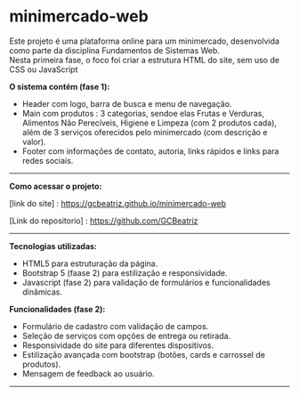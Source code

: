 # minimercado-web

Este projeto é uma plataforma online para um minimercado, desenvolvida como parte da disciplina Fundamentos de Sistemas Web.  
Nesta primeira fase, o foco foi criar a estrutura HTML do site, sem uso de CSS ou JavaScript

__O sistema contém (fase 1):__ 
- Header com logo, barra de busca e menu de navegação.  
- Main com produtos : 3 categorias, sendoe elas Frutas e Verduras, Alimentos Não Perecíveis, Higiene e Limpeza (com 2 produtos cada), além de 3 serviços oferecidos pelo minimercado (com descrição e valor).  
- Footer com informações de contato, autoria, links rápidos e links para redes sociais.

___

__Como acessar o projeto:__

[link do site] : https://gcbeatriz.github.io/minimercado-web

[Link do repositorio] : https://github.com/GCBeatriz

___

__Tecnologias utilizadas:__

- HTML5 para estruturação da página.
- Bootstrap 5 (faase 2) para estilização e responsividade.
- Javascript (fase 2) para validação de formulários e funcionalidades dinâmicas.

__Funcionalidades (fase 2):__

- Formulário de cadastro com validação de campos.
- Seleção de serviços com opções de entrega ou retirada.
- Responsividade do site para diferentes dispositivos.
- Estilização avançada com bootstrap (botões, cards e carrossel de produtos).
- Mensagem de feedback ao usuário.

___